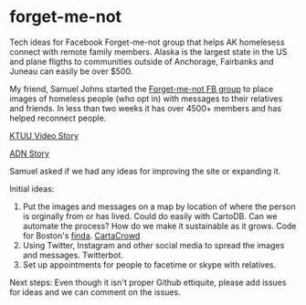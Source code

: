 # forget-me-not
Tech ideas for Facebook Forget-me-not group that helps AK homelesess connect with remote family members.
Alaska is the largest state in the US and plane fligths to communities outside of Anchorage, Fairbanks and Juneau can easily be over $500. 

My friend, Samuel Johns started the [Forget-me-not FB group](https://www.facebook.com/groups/1607335859320104/) to place images of homeless people (who opt in) with messages to their relatives and friends. 
In less than two weeks it has over 4500+ members and has helped reconnect people. 

[KTUU Video Story](http://www.ktuu.com/news/news/facebook-group-works-to-connect-homeless-with-families/33623714)

[ADN Story](http://www.adn.com/article/20150616/facebook-group-becomes-way-homeless-connect-loved-ones-back-home)

Samuel asked if we had any ideas for improving the site or expanding it.

Initial ideas:

1. Put the images and messages on a map by location of where the person is orginally from or has lived. Could do easily with CartoDB. Can we automate the process? How do we make it sustainable as it grows. Code for Boston's [finda](https://github.com/codeforboston/finda). [CartaCrowd](http://cartocrowd.herokuapp.com/)
2. Using Twitter, Instagram and other social media to spread the images and messages. Twitterbot.
3. Set up appointments for people to facetime or skype with relatives. 

Next steps: Even though it isn't proper Github ettiquite, please add issues for ideas and we can comment on the issues. 
